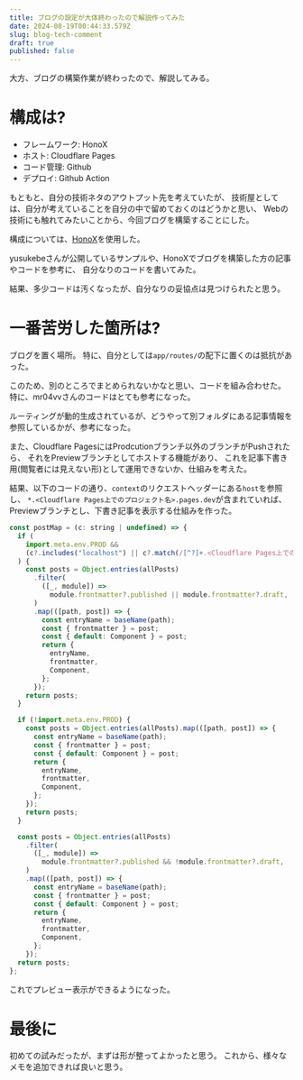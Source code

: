 ```yaml
---
title: ブログの設定が大体終わったので解説作ってみた
date: 2024-08-19T00:44:33.579Z
slug: blog-tech-comment
draft: true
published: false
---
```


大方、ブログの構築作業が終わったので、解説してみる。

# 構成は?

* フレームワーク: HonoX
* ホスト: Cloudflare Pages
* コード管理: Github
* デプロイ: Github Action

もともと、自分の技術ネタのアウトプット先を考えていたが、
技術屋としては、自分が考えていることを自分の中で留めておくのはどうかと思い、
Webの技術にも触れてみたいことから、今回ブログを構築することにした。

構成については、[HonoX](https://github.com/honojs/honox.git)を使用した。

yusukebeさんが公開しているサンプルや、HonoXでブログを構築した方の記事やコードを参考に、
自分なりのコードを書いてみた。

結果、多少コードは汚くなったが、自分なりの妥協点は見つけられたと思う。



# 一番苦労した箇所は?

ブログを置く場所。
特に、自分としては`app/routes/`の配下に置くのは抵抗があった。

このため、別のところでまとめられないかなと思い、コードを組み合わせた。
特に、mr04vvさんのコードはとても参考になった。

ルーティングが動的生成されているが、どうやって別フォルダにある記事情報を参照しているかが、参考になった。

また、Cloudflare PagesにはProdcutionブランチ以外のブランチがPushされたら、
それをPreviewブランチとしてホストする機能があり、
これを記事下書き用(閲覧者には見えない形)として運用できないか、仕組みを考えた。

結果、以下のコードの通り、`context`のリクエストヘッダーにある`host`を参照し、
`*.<Cloudflare Pages上でのプロジェクト名>.pages.dev`が含まれていれば、Previewブランチとし、下書き記事を表示する仕組みを作った。

```javascript title="app/lib/getPosts.ts"
const postMap = (c: string | undefined) => {
  if (
    import.meta.env.PROD &&
    (c?.includes("localhost") || c?.match(/[^?]+.<Cloudflare Pages上でのプロジェクト名>.pages.dev/))
  ) {
    const posts = Object.entries(allPosts)
      .filter(
        ([_, module]) =>
          module.frontmatter?.published || module.frontmatter?.draft,
      )
      .map(([path, post]) => {
        const entryName = baseName(path);
        const { frontmatter } = post;
        const { default: Component } = post;
        return {
          entryName,
          frontmatter,
          Component,
        };
      });
    return posts;
  }

  if (!import.meta.env.PROD) {
    const posts = Object.entries(allPosts).map(([path, post]) => {
      const entryName = baseName(path);
      const { frontmatter } = post;
      const { default: Component } = post;
      return {
        entryName,
        frontmatter,
        Component,
      };
    });
    return posts;
  }

  const posts = Object.entries(allPosts)
    .filter(
      ([_, module]) =>
        module.frontmatter?.published && !module.frontmatter?.draft,
    )
    .map(([path, post]) => {
      const entryName = baseName(path);
      const { frontmatter } = post;
      const { default: Component } = post;
      return {
        entryName,
        frontmatter,
        Component,
      };
    });
  return posts;
};

```

これでプレビュー表示ができるようになった。

# 最後に

初めての試みだったが、まずは形が整ってよかったと思う。
これから、様々なメモを追加できれば良いと思う。
